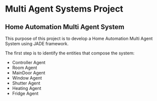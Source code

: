 # Multi Agent Systems Project
## Home Automation Multi Agent System

This purpose of this project is to develop a Home Automation Multi Agent System using JADE framework.

The first step is to identify the entities that compose the system:
* Controller Agent
* Room Agent
* MainDoor Agent
* Window Agent
* Shutter Agent
* Heating Agent
* Fridge Agent